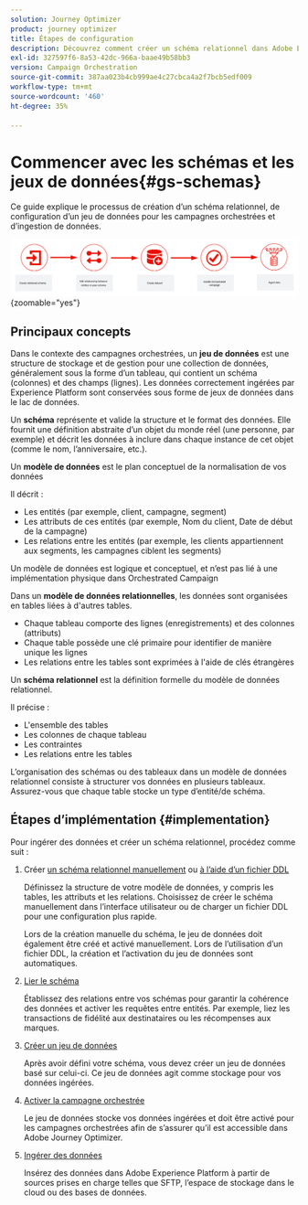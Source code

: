 ```yaml
---
solution: Journey Optimizer
product: journey optimizer
title: Étapes de configuration
description: Découvrez comment créer un schéma relationnel dans Adobe Experience Platform en chargeant un fichier DDL.
exl-id: 327597f6-8a53-42dc-966a-baae49b58bb3
version: Campaign Orchestration
source-git-commit: 387aa023b4cb999ae4c27cbca4a2f7bcb5edf009
workflow-type: tm+mt
source-wordcount: '460'
ht-degree: 35%

---
```



# Commencer avec les schémas et les jeux de données{#gs-schemas}

Ce guide explique le processus de création d’un schéma relationnel, de configuration d’un jeu de données pour les campagnes orchestrées et d’ingestion de données.

![schéma](assets/do-not-localize/schema_admin.png){zoomable="yes"}

## Principaux concepts

Dans le contexte des campagnes orchestrées, un **jeu de données** est une structure de stockage et de gestion pour une collection de données, généralement sous la forme d’un tableau, qui contient un schéma (colonnes) et des champs (lignes). Les données correctement ingérées par Experience Platform sont conservées sous forme de jeux de données dans le lac de données.

Un **schéma** représente et valide la structure et le format des données. Elle fournit une définition abstraite d’un objet du monde réel (une personne, par exemple) et décrit les données à inclure dans chaque instance de cet objet (comme le nom, l’anniversaire, etc.).

Un **modèle de données** est le plan conceptuel de la normalisation de vos données

Il décrit :

* Les entités (par exemple, client, campagne, segment)
* Les attributs de ces entités (par exemple, Nom du client, Date de début de la campagne)
* Les relations entre les entités (par exemple, les clients appartiennent aux segments, les campagnes ciblent les segments)

Un modèle de données est logique et conceptuel, et n’est pas lié à une implémentation physique dans Orchestrated Campaign

Dans un **modèle de données relationnelles**, les données sont organisées en tables liées à d&#39;autres tables.

* Chaque tableau comporte des lignes (enregistrements) et des colonnes (attributs)
* Chaque table possède une clé primaire pour identifier de manière unique les lignes
* Les relations entre les tables sont exprimées à l&#39;aide de clés étrangères

Un **schéma relationnel** est la définition formelle du modèle de données relationnel.

Il précise :

* L&#39;ensemble des tables
* Les colonnes de chaque tableau
* Les contraintes
* Les relations entre les tables

L’organisation des schémas ou des tableaux dans un modèle de données relationnel consiste à structurer vos données en plusieurs tableaux. Assurez-vous que chaque table stocke un type d’entité/de schéma.

## Étapes dʼimplémentation {#implementation}

Pour ingérer des données et créer un schéma relationnel, procédez comme suit :

1. Créer [un schéma relationnel manuellement](manual-schema.md) ou [à l’aide d’un fichier DDL](file-upload-schema.md)

   Définissez la structure de votre modèle de données, y compris les tables, les attributs et les relations. Choisissez de créer le schéma manuellement dans l’interface utilisateur ou de charger un fichier DDL pour une configuration plus rapide.

   Lors de la création manuelle du schéma, le jeu de données doit également être créé et activé manuellement. Lors de l’utilisation d’un fichier DDL, la création et l’activation du jeu de données sont automatiques.

1. [Lier le schéma](file-upload-schema.md)

   Établissez des relations entre vos schémas pour garantir la cohérence des données et activer les requêtes entre entités. Par exemple, liez les transactions de fidélité aux destinataires ou les récompenses aux marques.

1. [Créer un jeu de données](manual-schema.md#dataset)

   Après avoir défini votre schéma, vous devez créer un jeu de données basé sur celui-ci. Ce jeu de données agit comme stockage pour vos données ingérées.

1. [Activer la campagne orchestrée](manual-schema.md#enable)

   Le jeu de données stocke vos données ingérées et doit être activé pour les campagnes orchestrées afin de s’assurer qu’il est accessible dans Adobe Journey Optimizer.

1. [Ingérer des données](ingest-data.md)

   Insérez des données dans Adobe Experience Platform à partir de sources prises en charge telles que SFTP, l’espace de stockage dans le cloud ou des bases de données.

